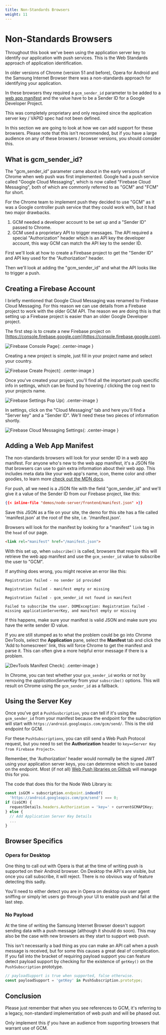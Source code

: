 ```yaml
---
title: Non-Standards Browsers
weight: 11
---
```

# Non-Standards Browsers

Throughout this book we've been using the application server key to identify our application with push services. This is the Web Standards approach of application identification.

In older versions of Chrome (version 51 and before), Opera for Android and the Samsung Internet Browser there was a non-standards approach for identifying your application.

In these browsers they required a `gcm_sender_id` parameter to be added to a [web app manifest](https://developer.mozilla.org/en-US/docs/Web/Manifest) and the value have to be a Sender ID for a Google Developer Project.

This was completely proprietary and only required since the application server key / VAPID spec had not been defined.

In this section we are going to look at how we can add support for these browsers. Please note that this isn't recommended, but if you have a large audience on any of these browsers / browser versions, you should consider this.

## What is gcm_sender_id?

The "gcm_sender_id" parameter came about in the early versions of Chrome
when web push was first implemented. Google had a push service called "Google
Cloud Messaging", which is now called "Firebase Cloud Messaging", both of which
are commonly referred to as "GCM" and "FCM" for short.

For the Chrome team to implement push they decided to use "GCM" as it was a Google controller push service that they could work with, but it had
two major drawbacks.

1. GCM needed a developer account to be set up and a "Sender ID" passed to
Chrome.
1. GCM used a proprietary API to trigger messages. The API required a special "Authorization" header which is an API key the developer account, this way GCM can match the API key to the sender ID.

First we'll look at how to create a Firebase project to get the
"Sender ID" and API key used for the "Authorization" header.

Then we'll look at adding the "gcm_sender_id" and what the API looks like to trigger a push.

## Creating a Firebase Account

I briefly mentioned that Google Cloud Messaging was renamed to Firebase
Cloud Messaging. For this reason we can use details from a Firebase project to work with the older GCM API. The reason we are doing this is that setting up a Firebase project is easier than an older Google Developer project.

The first step is to create a new Firebase project on [https://console.firebase.google.com](https://console.firebase.google.com).

![Firebase Console Page](/images/firebase-setup/01-firebase-console.png){: .center-image }

Creating a new project is simple, just fill in your project name and select
your country.

![Firebase Create Project](/images/firebase-setup/02-firebase-create-project.png){: .center-image }

Once you've created your project, you'll find all the important push specific
info in settings, which can be found by hovering / clicking the cog next
to your projects name.

![Firebase Settings Pop Up](/images/firebase-setup/05-firebase-project-settings-pop-up-highlight.png){: .center-image }

In settings, click on the "Cloud Messaging" tab and here you'll find a "Server
key" and a "Sender ID". We'll need these two pieces of information shortly.

![Firebase Cloud Messaging Settings](/images/firebase-setup/07-firebase-cloud-settings.png){: .center-image }

## Adding a Web App Manifest

The non-standards browsers will look for your sender ID in a web app manifest. For anyone who's new to the web app manifest, it's a  JSON file that browsers can use to gain extra information about their web app. This includes meta data like your web app's name, icon, theme color and other goodies, to learn more [check out the MDN docs](https://developer.mozilla.org/en-US/docs/Web/Manifest).

For push, all we need is a JSON file with the field "gcm_sender_id" and we'll give it a value of the Sender ID from our Firebase project, like this:

```json
{{< inline-file "demos/node-server/frontend/manifest.json" >}}
```

Save this JSON as a file on your site, the demo for this site has a file
called 'manifest.json' at the root of the site, i.e. '/manifest.json'.

Browsers will look for the manifest by looking for a "manifest" `link` tag in the `head` of our page.

```html
<link rel="manifest" href="/manifest.json">
```

With this set up, when `subscribe()` is called, browsers that require this will retrieve the web app manifest and use the `gcm_sender_id` value to subscribe the user to "GCM".

If anything does wrong, you might receive an error like this:

```
Registration failed - no sender id provided
```

```
Registration failed - manifest empty or missing
```

```
Registration failed - gcm_sender_id not found in manifest
```

```
Failed to subscribe the user. DOMException: Registration failed - missing applicationServerKey, and manifest empty or missing
```

If this happens, make sure your manifest is valid JSON and make sure you have the write sender ID value.

If you are still stumped as to what the problem could be go into Chrome DevTools, select the **Application** pane, select the **Manifest** tab and click the 'Add to homescreen' link, this will force Chrome to get the manifest and parse it. This can often give a more helpful error message if there is a problem.

![DevTools Manifest Check](/images/devtools/manifest-check.png){: .center-image }

In Chrome, you can test whether your `gcm_sender_id` works or not by removing the *applicationServerKey* from your `subscribe()` options. This will result on Chrome using the `gcm_sender_id` as a fallback.

## Using the Server Key

Once you've got a `PushSusbcription`, you can tell if it's using the
`gcm_sender_id` from your manifest because the endpoint for the subscription
will start with `https://android.googleapis.com/gcm/send/`. This is the old endpoint for GCM.

For these `PushSubscriptions`, you can still send a Web Push Protocol request,
but you need to set the **Authorization** header to `key=<Server Key from Firebase Project>`.

Remember, the 'Authorization' header would normally be the signed JWT using your application server keys, you can determine which to use based on the endpoint. Most (if not all) [Web Push libraries on Github](https://github.com/web-push-libs/) will manage this for you.

The code that does this for the Node Web Library is:

```javascript
const isGCM = subscription.endpoint.indexOf(
  'https://android.googleapis.com/gcm/send') === 0;
if (isGCM) {
  requestDetails.headers.Authorization = 'key=' + currentGCMAPIKey;
} else {
  // Add Application Server Key Details
  ...
}
```

## Browser Specifics

### Opera for Desktop

One thing to call out with Opera is that at the time of writing push is supported on their Android browser. On Desktop the API's are visible, but once you call subscribe, it will reject. There is no obvious way of feature detecting this sadly.

You'll need to either detect you are in Opera on desktop via user agent sniffing or simply let users go through your UI to enable push and fail at the last step.

### No Payload

At the time of writing the Samsung Internet Browser doesn't support
sending data with a push message (although it should do soon). This may also
be the case with new browsers as they start to support web push.

This isn't necessarily a bad thing as you can make an API call when
a push message is received, but for some this causes a great deal of
complication. If you fall into the bracket of requiring payload support you
can feature detect payload support by checking for the existence of `getKey()` on the `PushSubscription` prototype.

```javascript
// payloadSupport is true when supported, false otherwise.
const payloadSupport = 'getKey' in PushSubscription.prototype;
```

## Conclusion

Please just remember that when you see references to GCM, it's referring to a legacy, non-standard implementation of web push and will be phased out.

Only implement this *if* you have an audience from supporting browsers that warrant use of GCM.
